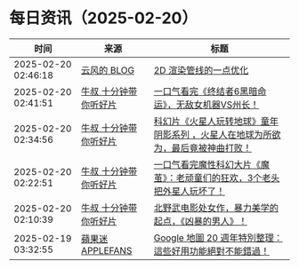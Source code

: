 ﻿# 每日资讯（2025-02-20）

|时间|来源|标题|
|---|---|---|
|2025-02-20 02:46:18|[云风的 BLOG](http://blog.codingnow.com/atom.xml)|[2D 渲染管线的一点优化](https://blog.codingnow.com/2025/02/2d_pipeline_design.html)|
|2025-02-20 02:41:51|[牛叔 十分钟带你听好片](https://getpodcast.xyz/data/ximalaya/11534451.xml)|[一口气看完《终结者6黑暗命运》，无敌女机器VS州长！](https://www.ximalaya.com/sound/807088004)|
|2025-02-20 02:34:56|[牛叔 十分钟带你听好片](https://getpodcast.xyz/data/ximalaya/11534451.xml)|[科幻片《火星人玩转地球》童年阴影系列 ，火星人在地球为所欲为，最后竟被神曲打败！](https://www.ximalaya.com/sound/807086590)|
|2025-02-20 02:22:51|[牛叔 十分钟带你听好片](https://getpodcast.xyz/data/ximalaya/11534451.xml)|[一口气看完魔性科幻大片《魔茧》：老顽童们的狂欢，3个老头把外星人玩坏了！](https://www.ximalaya.com/sound/807083735)|
|2025-02-20 02:10:39|[牛叔 十分钟带你听好片](https://getpodcast.xyz/data/ximalaya/11534451.xml)|[北野武电影处女作，暴力美学的起点，《凶暴的男人》！](https://www.ximalaya.com/sound/807080867)|
|2025-02-19 03:32:55|[蘋果迷 APPLEFANS](https://applefans.today/feed/)|[Google 地圖 20 週年特別整理：這些好用功能絕對不能錯過！](https://applefans.today/2025-02-google-maps-20-features/)|
